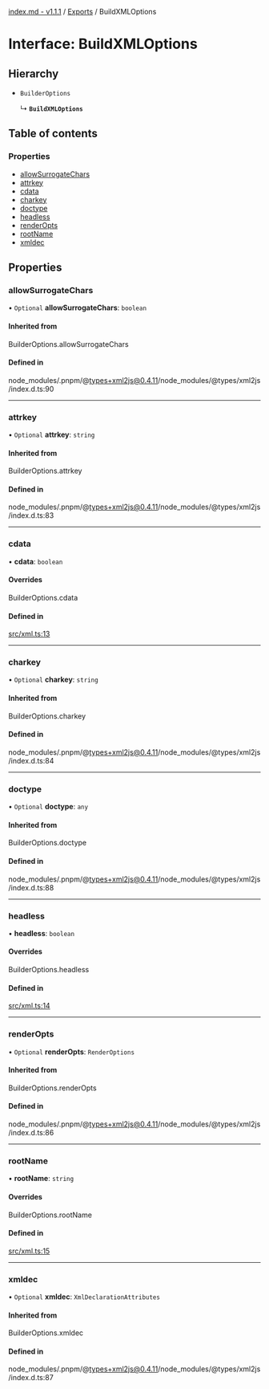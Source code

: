 [index.md - v1.1.1](../README.md) / [Exports](../modules.md) / BuildXMLOptions

# Interface: BuildXMLOptions

## Hierarchy

- `BuilderOptions`

  ↳ **`BuildXMLOptions`**

## Table of contents

### Properties

- [allowSurrogateChars](BuildXMLOptions.md#allowsurrogatechars)
- [attrkey](BuildXMLOptions.md#attrkey)
- [cdata](BuildXMLOptions.md#cdata)
- [charkey](BuildXMLOptions.md#charkey)
- [doctype](BuildXMLOptions.md#doctype)
- [headless](BuildXMLOptions.md#headless)
- [renderOpts](BuildXMLOptions.md#renderopts)
- [rootName](BuildXMLOptions.md#rootname)
- [xmldec](BuildXMLOptions.md#xmldec)

## Properties

### allowSurrogateChars

• `Optional` **allowSurrogateChars**: `boolean`

#### Inherited from

BuilderOptions.allowSurrogateChars

#### Defined in

node_modules/.pnpm/@types+xml2js@0.4.11/node_modules/@types/xml2js/index.d.ts:90

---

### attrkey

• `Optional` **attrkey**: `string`

#### Inherited from

BuilderOptions.attrkey

#### Defined in

node_modules/.pnpm/@types+xml2js@0.4.11/node_modules/@types/xml2js/index.d.ts:83

---

### cdata

• **cdata**: `boolean`

#### Overrides

BuilderOptions.cdata

#### Defined in

[src/xml.ts:13](https://github.com/saqqdy/node-wxcrypto/blob/c12bf27/src/xml.ts#L13)

---

### charkey

• `Optional` **charkey**: `string`

#### Inherited from

BuilderOptions.charkey

#### Defined in

node_modules/.pnpm/@types+xml2js@0.4.11/node_modules/@types/xml2js/index.d.ts:84

---

### doctype

• `Optional` **doctype**: `any`

#### Inherited from

BuilderOptions.doctype

#### Defined in

node_modules/.pnpm/@types+xml2js@0.4.11/node_modules/@types/xml2js/index.d.ts:88

---

### headless

• **headless**: `boolean`

#### Overrides

BuilderOptions.headless

#### Defined in

[src/xml.ts:14](https://github.com/saqqdy/node-wxcrypto/blob/c12bf27/src/xml.ts#L14)

---

### renderOpts

• `Optional` **renderOpts**: `RenderOptions`

#### Inherited from

BuilderOptions.renderOpts

#### Defined in

node_modules/.pnpm/@types+xml2js@0.4.11/node_modules/@types/xml2js/index.d.ts:86

---

### rootName

• **rootName**: `string`

#### Overrides

BuilderOptions.rootName

#### Defined in

[src/xml.ts:15](https://github.com/saqqdy/node-wxcrypto/blob/c12bf27/src/xml.ts#L15)

---

### xmldec

• `Optional` **xmldec**: `XmlDeclarationAttributes`

#### Inherited from

BuilderOptions.xmldec

#### Defined in

node_modules/.pnpm/@types+xml2js@0.4.11/node_modules/@types/xml2js/index.d.ts:87
